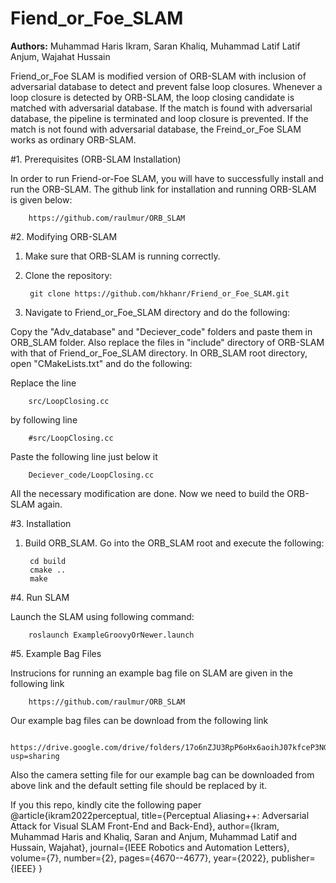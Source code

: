 # Fiend_or_Foe_SLAM
**Authors:** Muhammad Haris Ikram, Saran Khaliq, Muhammad Latif Latif Anjum, Wajahat Hussain


Friend_or_Foe SLAM is modified version of ORB-SLAM with inclusion of adversarial database to detect and prevent false loop closures. Whenever a loop closure is detected by ORB-SLAM, the loop closing candidate is matched with adversarial database. If the match is found with adversarial database, the pipeline is terminated and loop closure is prevented. If the match is not found with adversarial database, the Freind_or_Foe SLAM works as ordinary ORB-SLAM.


#1. Prerequisites (ORB-SLAM Installation)

In order to run Friend-or-Foe SLAM, you will have to successfully install and run the ORB-SLAM. The github link for installation and running ORB-SLAM is given below:

		https://github.com/raulmur/ORB_SLAM


#2. Modifying ORB-SLAM
1. Make sure that ORB-SLAM is running correctly.
2. Clone the repository:

		git clone https://github.com/hkhanr/Friend_or_Foe_SLAM.git

3. Navigate to Friend_or_Foe_SLAM directory and do the following:

Copy the "Adv_database" and "Deciever_code" folders and paste them in ORB_SLAM folder.
Also replace the files in "include" directory of ORB-SLAM with that of Friend_or_Foe_SLAM directory.
In ORB_SLAM  root directory, open "CMakeLists.txt" and do the following:
	
Replace the line
	
		src/LoopClosing.cc
		
by following line

		#src/LoopClosing.cc
		
Paste the following line just below it
	
		Deciever_code/LoopClosing.cc

All the necessary modification are done. Now we need to build the ORB-SLAM again.

#3. Installation
1. Build ORB_SLAM. Go into the ORB_SLAM root and execute the following:

		cd build
		cmake ..
		make

#4. Run SLAM

Launch the SLAM using following command:

		roslaunch ExampleGroovyOrNewer.launch

#5. Example Bag Files
		
Instrucions for running an example bag file on SLAM are given in the following link
		
		https://github.com/raulmur/ORB_SLAM
		
Our example bag files can be download from the following link

		https://drive.google.com/drive/folders/17o6nZJU3RpP6oHx6aoihJ07kfceP3NGU?usp=sharing
		
Also the camera setting file for our example bag can be downloaded from above link and the default setting file should be replaced by it.


If you this repo, kindly cite the following paper
@article{ikram2022perceptual,
  title={Perceptual Aliasing++: Adversarial Attack for Visual SLAM Front-End and Back-End},
  author={Ikram, Muhammad Haris and Khaliq, Saran and Anjum, Muhammad Latif and Hussain, Wajahat},
  journal={IEEE Robotics and Automation Letters},
  volume={7},
  number={2},
  pages={4670--4677},
  year={2022},
  publisher={IEEE}
}

